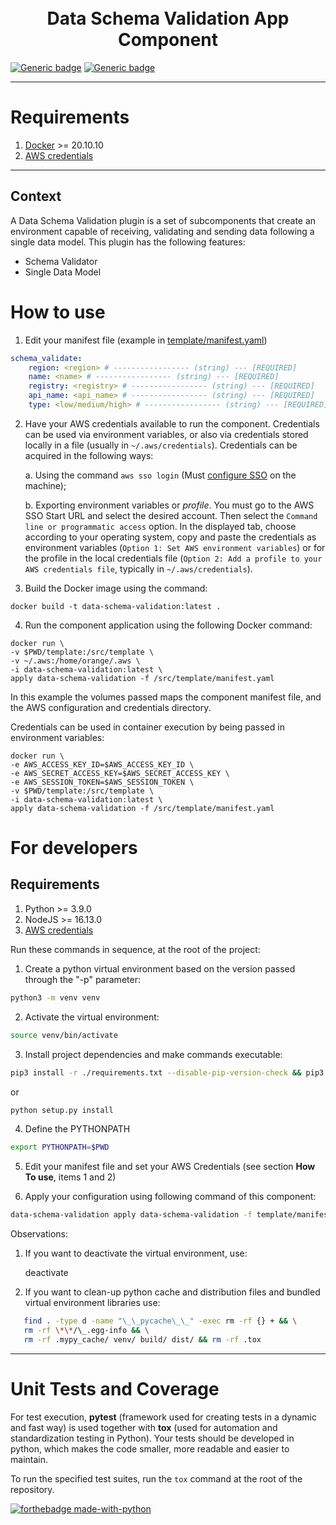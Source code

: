 <h1 align="center">
  <br>
  Data Schema Validation App Component
</h1>

[![Generic badge](https://img.shields.io/badge/python-3.9.0-darkgreen.svg)](https://shields.io/)
[![Generic badge](https://img.shields.io/badge/nodejs-16.13.0-purple.svg)](https://shields.io/)

---

# Requirements

1. [Docker](https://www.docker.com/) >= 20.10.10
2. [AWS credentials](https://docs.aws.amazon.com/cli/latest/userguide/cli-configure-files.html)

---

## Context

A Data Schema Validation plugin is a set of subcomponents that create an environment capable of receiving, validating and sending data following a single data model. This plugin has the following features:

- Schema Validator
- Single Data Model

# How to use

1. Edit your manifest file (example in [template/manifest.yaml](template/manifest.yaml))

  ```yaml
  schema_validate:
      region: <region> # ----------------- (string) --- [REQUIRED]
      name: <name> # ----------------- (string) --- [REQUIRED]
      registry: <registry> # ----------------- (string) --- [REQUIRED]
      api_name: <api_name> # ----------------- (string) --- [REQUIRED]
      type: <low/medium/high> # ----------------- (string) --- [REQUIRED]

  ```

2. Have your AWS credentials available to run the component. Credentials can be used via environment variables, or also via credentials stored locally in a file (usually in `~/.aws/credentials`). Credentials can be acquired in the following ways:

   a. Using the command `aws sso login` (Must [configure SSO](https://docs.aws.amazon.com/cli/latest/userguide/cli-configure-sso.html) on the machine);

   b. Exporting environment variables or _profile_. You must go to the AWS SSO Start URL and select the desired account. Then select the `Command line or programmatic access` option. In the displayed tab, choose according to your operating system, copy and paste the credentials as environment variables (`Option 1: Set AWS environment variables`) or for the profile in the local credentials file (`Option 2: Add a profile to your AWS credentials file`, typically in `~/.aws/credentials`).

3. Build the Docker image using the command:

```docker
docker build -t data-schema-validation:latest .
```

4. Run the component application using the following Docker command:

```docker
docker run \
-v $PWD/template:/src/template \
-v ~/.aws:/home/orange/.aws \
-i data-schema-validation:latest \
apply data-schema-validation -f /src/template/manifest.yaml
```

In this example the volumes passed maps the component manifest file, and the AWS configuration and credentials directory.

Credentials can be used in container execution by being passed in environment variables:

```docker
docker run \
-e AWS_ACCESS_KEY_ID=$AWS_ACCESS_KEY_ID \
-e AWS_SECRET_ACCESS_KEY=$AWS_SECRET_ACCESS_KEY \
-e AWS_SESSION_TOKEN=$AWS_SESSION_TOKEN \
-v $PWD/template:/src/template \
-i data-schema-validation:latest \
apply data-schema-validation -f /src/template/manifest.yaml
```

# For developers

## Requirements

1. Python >= 3.9.0
2. NodeJS >= 16.13.0
3. [AWS credentials](https://docs.aws.amazon.com/cli/latest/userguide/cli-configure-files.html)

Run these commands in sequence, at the root of the project:

1. Create a python virtual environment based on the version passed through the "-p" parameter:

```sh
python3 -m venv venv
```

2. Activate the virtual environment:

```sh
source venv/bin/activate
```

3. Install project dependencies and make commands executable:

```sh
pip3 install -r ./requirements.txt --disable-pip-version-check && pip3 install --editable .
```

or

```sh
python setup.py install
```

4. Define the PYTHONPATH

```sh
export PYTHONPATH=$PWD
```

5. Edit your manifest file and set your AWS Credentials (see section **How To use**, items 1 and 2)

6. Apply your configuration using following command of this component:

```sh
data-schema-validation apply data-schema-validation -f template/manifest.yaml
```

Observations:

1. If you want to deactivate the virtual environment, use:

   deactivate

2. If you want to clean-up python cache and distribution files and bundled virtual environment libraries use:

```sh
   find . -type d -name "\_\_pycache\_\_" -exec rm -rf {} + && \
   rm -rf \*\*/\_.egg-info && \
   rm -rf .mypy_cache/ venv/ build/ dist/ && rm -rf .tox
```

---

# Unit Tests and Coverage

For test execution, **pytest** (framework used for creating tests in a dynamic and fast way) is used together with **tox** (used for automation and standardization testing in Python). Your tests should be developed in python, which makes the code smaller, more readable and easier to maintain.

To run the specified test suites, run the `tox` command at the root of the repository.

[![forthebadge made-with-python](http://ForTheBadge.com/images/badges/made-with-python.svg)](https://www.python.org/)
